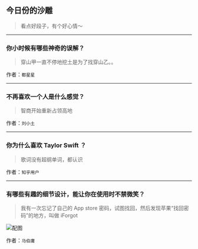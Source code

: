 ## 今日份的沙雕

> 看点好段子，有个好心情～


 
---

### 你小时候有哪些神奇的误解？

> 穿山甲一直不停地挖土是为了找穿山乙。。


作者：`都星星`

---

### 不再喜欢一个人是什么感觉？

> 智商开始重新占领高地


作者：`刘小土`

---

### 你为什么喜欢 Taylor Swift ？

> 歌词没有超纲单词，都认识


作者：`知乎用户`

---

### 有哪些有趣的细节设计，能让你在使用时不禁微笑？

> 我有一次忘记了自己的 App store 密码，试图找回，然后发现苹果“找回密码”的地方，叫做 iForgot



![配图](https://pic1.zhimg.com/b275e18374d6b7b563f20e3203b111e0_b.jpg)


作者：`马伯庸`